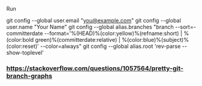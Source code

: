 Run

  git config --global user.email "you@example.com"
  git config --global user.name "Your Name"
  git config --global alias.branches "branch --sort=-committerdate --format='%(HEAD)%(color:yellow)%(refname:short) | %(color:bold green)%(committerdate:relative) | %(color:blue)%(subject)%(color:reset)' --color=always"
  git config --global alias.root 'rev-parse --show-toplevel'

### https://stackoverflow.com/questions/1057564/pretty-git-branch-graphs
